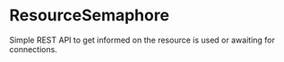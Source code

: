# ResourceSemaphore
Simple REST API to get informed on the resource is used or awaiting for connections.
